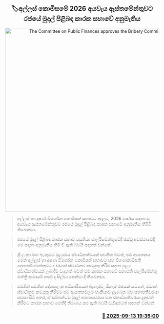 <p align='center'><b><h2 align='center' title='The Committee on Public Finances approves the Bribery Commission's 2026 budget estimate'>🏷අල්ලස් කොමිසමේ 2026 අයවැය ඇස්තමේන්තුවට රජයේ මුදල් පිළිබඳ කාරක සභාවේ අනුමැතිය</h2></b></p>
<p align='center'><img src='https://helakuru.sgp1.cdn.digitaloceanspaces.com/esana/images/lib/bribery-commission.jpg' width='600' alt='The Committee on Public Finances approves the Bribery Commission's 2026 budget estimate'></p>

> අල්ලස් හා දූෂණ විමර්ශන කොමිෂන් සභාවට අදාළව, 2026 වර්ෂය සඳහා වූ අයවැය ඇස්තමේන්තුවට රජයේ මුදල් පිළිබඳ කාරක සභාවේ අනුමැතිය හිමිවී තිබෙනවා.

> රජයේ මුදල් පිළිබඳ කාරක සභාව පසුගියදා පාර්ලිමේන්තුවේදී රැස්වූ අවස්ථාවේදී මේ සඳහා අනුමැතිය හිමි වී ඇති බවයි සඳහන් වන්නේ.

> ශ්‍රී ලංකා මහ බැංකුවට මූල්‍යමය ස්වාධීනත්වයක් පවතින බවත්, එම ආයතනය මෙන් අල්ලස් හා දූෂණ විමර්ශන කොමිෂන් සභාවට සහ විගණකාධිපති දෙපාර්තමේන්තුවට ද වඩාත් ස්වාධීනව කටයුතු කිරීම සඳහා මූල්‍ය ස්වාධීනත්වයක් ලබාදීම වැදගත් බවත් එම කාරක සභාවේ සභාපති පාර්ලිමේන්තු මන්ත්‍රී ආචාර්ය හර්ෂ ද සිල්වා පෙන්වා දී තිබෙනවා.

> එමගින් පවතින දේශපාලන අධිකාරියෙන් බැහැරව, ඕනෑම රජයක් යටතේ, වඩාත් ස්වාධීනව කටයුතු කිරීමට එම ආයතනවලට හැකියාව ලැබෙන බව සභාපතිවරයා පවසා සිටි අතර, ඒ සම්බන්ධව මුදල් අමාත්‍යවරයා වන ජනාධිපතිවරයා දැනුවත් කිරීමට කාරක සභාව මෙහිදී තීරණය කර ඇති බවයි වැඩිදුරටත් සඳහන් වන්නේ.



<h3 align='right'><a href='https://www.helakuru.lk/esana/p/113590/'>📅 2025-09-13 19:35:00</a></h3>
